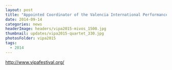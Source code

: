 ```yaml
---
layout: post
title: "Appointed Coordinator of the Valencia International Performance Academy & Festival in Spain."
date: 2014-09-14
categories: news
headerImage: headers/vipa2015-mivos_1500.jpg
thumbnail: updates/vipa2015-quartet_330.jpg
photosFolder: vipa2015
tags:
  - 2014
---
```


http://www.vipafestival.org/

